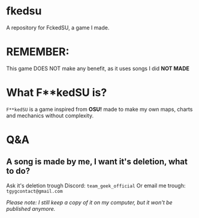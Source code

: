# fkedsu
A repository for FckedSU, a game I made.

# REMEMBER:
This game DOES NOT make any benefit,
as it uses songs I did **NOT MADE**

# What F**kedSU is?
`F**kedSU` is a game inspired from **OSU!**
made to make my own maps, charts and mechanics
without complexity.

# Q&A
## A song is made by me, I want it's deletion, what to do?
Ask it's deletion trough Discord: ```team_geek_official```
Or email me trough: ```tgygcontact@gmail.com```

*Please note: I still keep a copy of it on my computer, but it won't be published anymore.*
